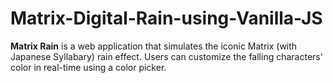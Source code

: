 # Matrix-Digital-Rain-using-Vanilla-JS
**Matrix Rain** is a web application that simulates the iconic Matrix (with Japanese Syllabary) rain effect. Users can customize the falling characters' color in real-time using a color picker.

